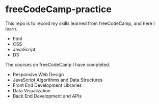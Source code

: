 # freeCodeCamp-practice

This repo is to record my skills learned from freeCodeCamp, and here I learn.
- html
- CSS
- JavaScript
- D3


The courses on freeCodeCamp I have completed.
- Responsive Web Design
- JavaScript Algorithms and Data Structures
- Front End Development Libraries
- Data Visualization
- Back End Development and APIs
